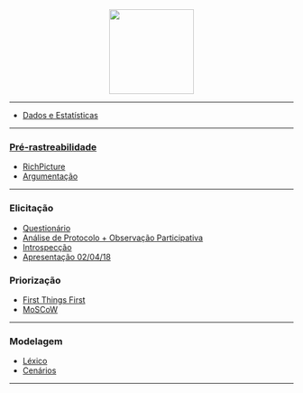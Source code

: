 <img style="display: block; margin: 0 auto;" src="http://www.freelogovectors.net/wp-content/uploads/2016/12/twitch-logo1.png" width=150px>

***


* [Dados e Estatísticas](Dados-e-Estatísticas)

***

### [Pré-rastreabilidade](Pre-rastreabilidade)
* [RichPicture](RichPicture)
* [Argumentação](Argumentação)

***

### Elicitação
* [Questionário](Questionario)
* [Análise de Protocolo + Observação Participativa](https://github.com/gabrielziegler3/Requisitos-2018-1/wiki/H%C3%ADbrido-(An%C3%A1lise-de-Protocolo--&-Observa%C3%A7%C3%A3o-Participativa))
* [Introspecção](Introspeccao)
* [Apresentação 02/04/18](https://github.com/gabrielziegler3/Requisitos-2018-1/wiki/Apresenta%C3%A7%C3%A3o-02-04-2018)

### Priorização
* [First Things First](https://github.com/gabrielziegler3/Requisitos-2018-1/wiki/First-Things-First)
* [MoSCoW](https://github.com/gabrielziegler3/Requisitos-2018-1/wiki/MoSCoW)

***

### Modelagem 
* [Léxico](https://github.com/gabrielziegler3/Requisitos-2018-1/wiki/L%C3%A9xico)
* [Cenários](https://github.com/gabrielziegler3/Requisitos-2018-1/wiki/Cenários)

***
